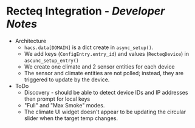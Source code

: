 # Recteq Integration - _Developer Notes_

* Architecture
  * `hacs.data[DOMAIN]` is a dict create in `async_setup()`.
  * We add keys (`ConfigEntry.entry_id`) and values (`RecteqDevice`) in `ascunc_setup_entry()`
  * We create one climate and 2 sensor entities for each device
  * The sensor and climate entities are not polled; instead, they are triggered to update by the device.
* ToDo
  * Discovery - should be able to detect device IDs and IP addresses then prompt for local keys
  * "Full" and "Max Smoke" modes.
  * The climate UI widget doesn't appear to be updating the circular slider when the target temp changes.
